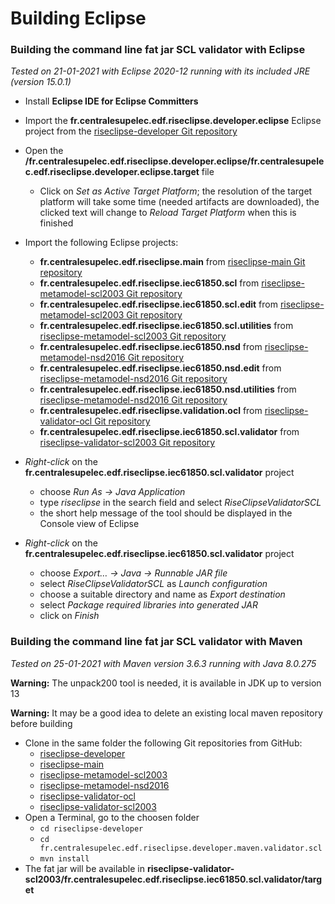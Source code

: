 
# Building Eclipse

### Building the command line fat jar SCL validator with Eclipse
*Tested on 21-01-2021 with Eclipse 2020-12 running with its included JRE (version 15.0.1)*
* Install **Eclipse IDE for Eclipse Committers**
* Import the **fr.centralesupelec.edf.riseclipse.developer.eclipse** Eclipse project from the [riseclipse-developer Git repository](https://github.com/riseclipse/riseclipse-developer/)
* Open the **/fr.centralesupelec.edf.riseclipse.developer.eclipse/fr.centralesupelec.edf.riseclipse.developer.eclipse.target** file
  * Click on *Set as Active Target Platform*; the resolution of the target platform will take some time (needed artifacts are downloaded),
the clicked text will change to *Reload Target Platform* when this is finished

* Import the following Eclipse projects:
  * **fr.centralesupelec.edf.riseclipse.main** from [riseclipse-main Git repository](https://github.com/riseclipse/riseclipse-main/)
  * **fr.centralesupelec.edf.riseclipse.iec61850.scl** from [riseclipse-metamodel-scl2003 Git repository](https://github.com/riseclipse/riseclipse-metamodel-scl2003)
  * **fr.centralesupelec.edf.riseclipse.iec61850.scl.edit** from [riseclipse-metamodel-scl2003 Git repository](https://github.com/riseclipse/riseclipse-metamodel-scl2003)
  * **fr.centralesupelec.edf.riseclipse.iec61850.scl.utilities** from [riseclipse-metamodel-scl2003 Git repository](https://github.com/riseclipse/riseclipse-metamodel-scl2003)
  * **fr.centralesupelec.edf.riseclipse.iec61850.nsd** from [riseclipse-metamodel-nsd2016 Git repository](https://github.com/riseclipse/riseclipse-metamodel-nsd2016)
  * **fr.centralesupelec.edf.riseclipse.iec61850.nsd.edit** from [riseclipse-metamodel-nsd2016 Git repository](https://github.com/riseclipse/riseclipse-metamodel-nsd2016)
  * **fr.centralesupelec.edf.riseclipse.iec61850.nsd.utilities** from [riseclipse-metamodel-nsd2016 Git repository](https://github.com/riseclipse/riseclipse-metamodel-nsd2016)
  * **fr.centralesupelec.edf.riseclipse.validation.ocl** from [riseclipse-validator-ocl Git repository](https://github.com/riseclipse/riseclipse-validator-ocl)
  * **fr.centralesupelec.edf.riseclipse.iec61850.scl.validator** from [riseclipse-validator-scl2003 Git repository](https://github.com/riseclipse/riseclipse-validator-scl2003/)
* *Right-click* on the **fr.centralesupelec.edf.riseclipse.iec61850.scl.validator** project
  * choose *Run As → Java Application*
  * type *riseclipse* in the search field and select *RiseClipseValidatorSCL*
  * the short help message of the tool should be displayed in the Console view of Eclipse
* *Right-click* on the **fr.centralesupelec.edf.riseclipse.iec61850.scl.validator** project
  * choose *Export… → Java → Runnable JAR file*
  * select *RiseClipseValidatorSCL* as *Launch configuration*
  * choose a suitable directory and name as *Export destination*
  * select *Package required libraries into generated JAR*
  * click on *Finish*

### Building the command line fat jar SCL validator with Maven
*Tested on 25-01-2021 with Maven version 3.6.3 running with Java 8.0.275*

**Warning:** The unpack200 tool is needed, it is available in JDK up to version 13

**Warning:** It may be a good idea to delete an existing local maven repository before building

* Clone in the same folder the following Git repositories from GitHub:
  * [riseclipse-developer](https://github.com/riseclipse/riseclipse-developer/)
  * [riseclipse-main](https://github.com/riseclipse/riseclipse-main/)
  * [riseclipse-metamodel-scl2003](https://github.com/riseclipse/riseclipse-metamodel-scl2003)
  * [riseclipse-metamodel-nsd2016](https://github.com/riseclipse/riseclipse-metamodel-nsd2016)
  * [riseclipse-validator-ocl](https://github.com/riseclipse/riseclipse-validator-ocl)
  * [riseclipse-validator-scl2003](https://github.com/riseclipse/riseclipse-validator-scl2003/)
* Open a Terminal, go to the choosen folder
  * `cd riseclipse-developer`
  * `cd fr.centralesupelec.edf.riseclipse.developer.maven.validator.scl`
  * `mvn install`
* The fat jar will be available in **riseclipse-validator-scl2003/fr.centralesupelec.edf.riseclipse.iec61850.scl.validator/target**


